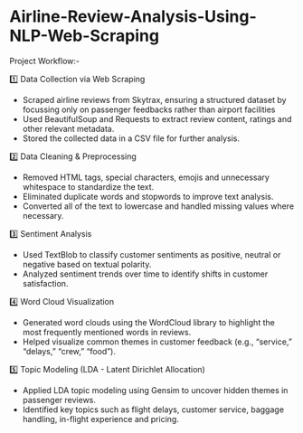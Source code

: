 # Airline-Review-Analysis-Using-NLP-Web-Scraping

Project Workflow:-

1️⃣ Data Collection via Web Scraping
- Scraped airline reviews from Skytrax, ensuring a structured dataset by focussing only on passenger feedbacks rather than airport facilities
- Used BeautifulSoup and Requests to extract review content, ratings and other relevant metadata.
- Stored the collected data in a CSV file for further analysis.

2️⃣ Data Cleaning & Preprocessing
- Removed HTML tags, special characters, emojis and unnecessary whitespace to standardize the text.
- Eliminated duplicate words and stopwords to improve text analysis.
- Converted all of the text to lowercase and handled missing values where necessary.

3️⃣ Sentiment Analysis
- Used TextBlob to classify customer sentiments as positive, neutral or negative based on textual polarity.
- Analyzed sentiment trends over time to identify shifts in customer satisfaction.

4️⃣ Word Cloud Visualization
- Generated word clouds using the WordCloud library to highlight the most frequently mentioned words in reviews.
- Helped visualize common themes in customer feedback (e.g., “service,” “delays,” “crew,” “food”).

5️⃣ Topic Modeling (LDA - Latent Dirichlet Allocation)
- Applied LDA topic modeling using Gensim to uncover hidden themes in passenger reviews.
- Identified key topics such as flight delays, customer service, baggage handling, in-flight experience and pricing.
